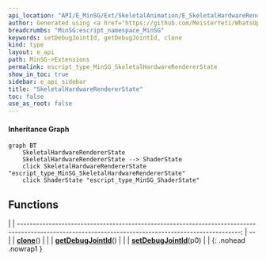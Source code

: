 ```yaml
---
api_location: "API/E_MinSG/Ext/SkeletalAnimation/E_SkeletalHardwareRendererState.cpp:25:54"
author: Generated using <a href="https://github.com/MeisterYeti/WhatsUpDoc">WhatsUpDoc</a>
breadcrumbs: "MinSG:escript_namespace_MinSG"
keywords: setDebugJointId, getDebugJointId, clone
kind: type
layout: e_api
path: MinSG->Extensions
permalink: escript_type_MinSG_SkeletalHardwareRendererState
show_in_toc: true
sidebar: e_api_sidebar
title: "SkeletalHardwareRendererState"
toc: false
use_as_root: false
---
```


#### Inheritance Graph

```mermaid
graph BT
	SkeletalHardwareRendererState
	SkeletalHardwareRendererState --> ShaderState
	click SkeletalHardwareRendererState "escript_type_MinSG_SkeletalHardwareRendererState"
	click ShaderState "escript_type_MinSG_ShaderState"
```

## Functions

|
| ----------------------------------------------------------------------------------------------------------------------------------------------------: | -- | 
| **[clone](classMinSG_1_1SkeletalHardwareRendererState#classMinSG_1_1SkeletalHardwareRendererState_1a2d481fe12963e1cbdb860dabc4d46912)**()             |  | 
| **[getDebugJointId](classMinSG_1_1SkeletalAbstractRendererState#classMinSG_1_1SkeletalAbstractRendererState_1abc7e050127c35330bdba08e84de41ef6)**()   |  | 
| **[setDebugJointId](classMinSG_1_1SkeletalAbstractRendererState#classMinSG_1_1SkeletalAbstractRendererState_1a1eacca0f59a2224c2a560ef3e9becb76)**(p0) |  | 
{: .nohead .nowrap1 }

